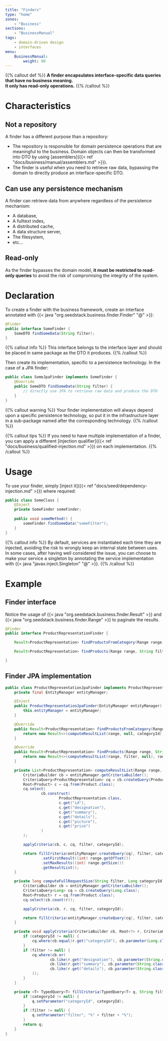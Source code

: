 ```yaml
---
title: "Finders"
type: "home"
zones:
    - "Business"
sections:
    - "BusinessManual"
tags:
    - domain-driven design
    - interfaces
menu:
    BusinessManual:
        weight: 90
---
```


{{% callout def %}}
**A finder encapsulates interface-specific data queries that have no business meaning.<br>
It only has read-only operations.**
{{% /callout %}}
<!--more-->

# Characteristics

## Not a repository

A finder has a different purpose than a repository:
 
* The repository is responsible for domain persistence operations that are meaningful to the business. Domain objects
can then be transformed into DTO by using [assemblers]({{< ref "docs/business/manual/assemblers.md" >}}).
* The finder is useful when you need to retrieve raw data, bypassing the domain to directly produce an interface-specific DTO.

## Can use any persistence mechanism

A finder can retrieve data from anywhere regardless of the persistence mechanism:
 
* A database,
* A fulltext index,
* A distributed cache,
* A data structure server,
* The filesystem,
* etc...

## Read-only

As the finder bypasses the domain model, **it must be restricted to read-only queries** to avoid the risk of compromising the
integrity of the system.

# Declaration
 
To create a finder with the business framework, create an interface annotated with {{< java "org.seedstack.business.finder.Finder" "@" >}}:

```java
@Finder
public interface SomeFinder {
    SomeDTO findSomeData(String filter);
}
```

{{% callout info %}}
This interface belongs to the interface layer and should be placed in same package as the DTO it produces.
{{% /callout %}}

Then create its implementation, specific to a persistence technology. In the case of a JPA finder:

```java
public class SomeJpaFinder implements SomeFinder {
    @Override
    public SomeDTO findSomeData(String filter) {
        // directly use JPA to retrieve raw data and produce the DTO
    }
}
```

{{% callout warning %}}
Your finder implementation will always depend upon a specific persistence technology, so put it in the infrastructure layer
in a sub-package named after the corresponding technology.
{{% /callout %}}

{{% callout tips %}}
If you need to have multiple implementation of a finder, you can apply a different [injection qualifier]({{< ref "docs/business/qualified-injection.md" >}}) 
on each implementation. 
{{% /callout %}} 

# Usage

To use your finder, simply [inject it]({{< ref "docs/seed/dependency-injection.md" >}}) where required: 

```java
public class SomeClass {
    @Inject
    private SomeFinder someFinder;
    
    public void someMethod() {
        someFinder.findSomeData("someFilter");        
    }
}
```

{{% callout info %}}
By default, services are instantiated each time they are injected, avoiding the risk to wrongly keep an internal state 
between uses. In some cases, after having well considered the issue, you can choose to make your service a singleton by
annotating the service implementation with {{< java "javax.inject.Singleton" "@" >}}.
{{% /callout %}}


# Example

## Finder interface

Notice the usage of {{< java "org.seedstack.business.finder.Result" >}} and {{< java "org.seedstack.business.finder.Range" >}} 
to paginate the results.

```java
@Finder
public interface ProductRepresentationFinder {

    Result<ProductRepresentation> findProductsFromCategory(Range range, long categoryId);

    Result<ProductRepresentation> findProducts(Range range, String filter);

}
```

## Finder JPA implementation

```java
public class ProductRepresentationJpaFinder implements ProductRepresentationFinder {
    private final EntityManager entityManager;

    @Inject
    public ProductRepresentationJpaFinder(EntityManager entityManager) {
        this.entityManager = entityManager;
    }

    @Override
    public Result<ProductRepresentation> findProductsFromCategory(Range range, long categoryId) {
        return new Result<>(computeResultList(range, null, categoryId), range.getOffset(), computeFullRequestSize(null, categoryId));
    }

    @Override
    public Result<ProductRepresentation> findProducts(Range range, String filter) {
        return new Result<>(computeResultList(range, filter, null), range.getOffset(), computeFullRequestSize(filter, null));
    }

    private List<ProductRepresentation> computeResultList(Range range, String filter, Long categoryId) {
        CriteriaBuilder cb = entityManager.getCriteriaBuilder();
        CriteriaQuery<ProductRepresentation> cq = cb.createQuery(ProductRepresentation.class);
        Root<Product> c = cq.from(Product.class);
        cq.select(
                cb.construct(
                        ProductRepresentation.class,
                        c.get("id"),
                        c.get("designation"),
                        c.get("summary"),
                        c.get("details"),
                        c.get("picture"),
                        c.get("price")
                )
        );

        applyCriteria(cb, c, cq, filter, categoryId);

        return fillCriteria(entityManager.createQuery(cq), filter, categoryId)
                .setFirstResult((int) range.getOffset())
                .setMaxResults((int) range.getSize())
                .getResultList();
    }

    private long computeFullRequestSize(String filter, Long categoryId) {
        CriteriaBuilder cb = entityManager.getCriteriaBuilder();
        CriteriaQuery<Long> cq = cb.createQuery(Long.class);
        Root<Product> r = cq.from(Product.class);
        cq.select(cb.count(r));

        applyCriteria(cb, r, cq, filter, categoryId);

        return fillCriteria(entityManager.createQuery(cq), filter, categoryId).getSingleResult();
    }

    private void applyCriteria(CriteriaBuilder cb, Root<?> r, CriteriaQuery<?> cq, String filter, Long categoryId) {
        if (categoryId != null) {
            cq.where(cb.equal(r.get("categoryId"), cb.parameter(Long.class, "categoryId")));
        }
        if (filter != null) {
            cq.where(cb.or(
                    cb.like(r.get("designation"), cb.parameter(String.class, "filter")),
                    cb.like(r.get("summary"), cb.parameter(String.class, "filter")),
                    cb.like(r.get("details"), cb.parameter(String.class, "filter"))
            ));
        }
    }

    private <T> TypedQuery<T> fillCriteria(TypedQuery<T> q, String filter, Long categoryId) {
        if (categoryId != null) {
            q.setParameter("categoryId", categoryId);
        }
        if (filter != null) {
            q.setParameter("filter", "%" + filter + "%");
        }
        return q;
    }
}
```